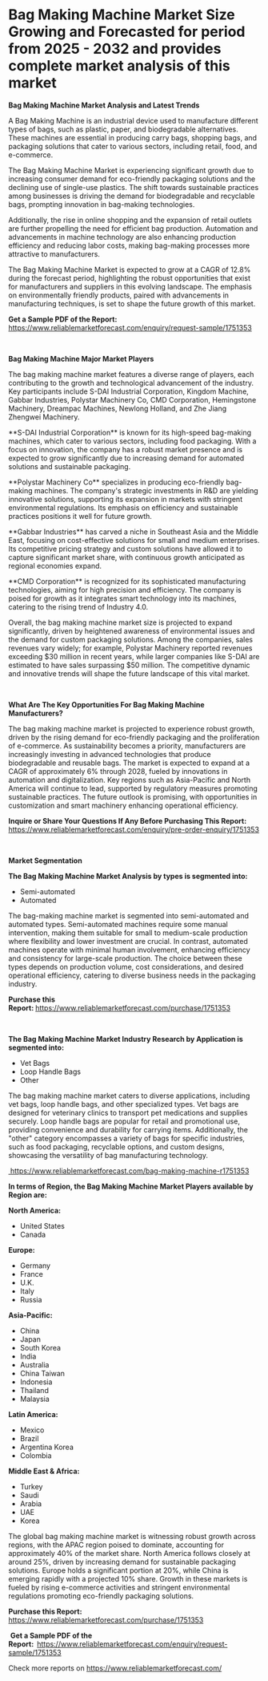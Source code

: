 <p><h1>Bag Making Machine Market Size Growing and Forecasted for period from 2025 - 2032 and provides complete market analysis of this market</h1></p><p><strong>Bag Making Machine Market Analysis and Latest Trends</strong></p>
<p><p>A Bag Making Machine is an industrial device used to manufacture different types of bags, such as plastic, paper, and biodegradable alternatives. These machines are essential in producing carry bags, shopping bags, and packaging solutions that cater to various sectors, including retail, food, and e-commerce. </p><p>The Bag Making Machine Market is experiencing significant growth due to increasing consumer demand for eco-friendly packaging solutions and the declining use of single-use plastics. The shift towards sustainable practices among businesses is driving the demand for biodegradable and recyclable bags, prompting innovation in bag-making technologies. </p><p>Additionally, the rise in online shopping and the expansion of retail outlets are further propelling the need for efficient bag production. Automation and advancements in machine technology are also enhancing production efficiency and reducing labor costs, making bag-making processes more attractive to manufacturers. </p><p>The Bag Making Machine Market is expected to grow at a CAGR of 12.8% during the forecast period, highlighting the robust opportunities that exist for manufacturers and suppliers in this evolving landscape. The emphasis on environmentally friendly products, paired with advancements in manufacturing techniques, is set to shape the future growth of this market.</p></p>
<p><strong>Get a Sample PDF of the Report:&nbsp;</strong> <a href="https://www.reliablemarketforecast.com/enquiry/request-sample/1751353?utm_campaign=2439&utm_medium=2&utm_source=Github&utm_content=ia&utm_term=09042025&utm_id=bag-making-machine">https://www.reliablemarketforecast.com/enquiry/request-sample/1751353</a></p>
<p>&nbsp;</p>
<p><strong>Bag Making Machine Major Market Players</strong></p>
<p><p>The bag making machine market features a diverse range of players, each contributing to the growth and technological advancement of the industry. Key participants include S-DAI Industrial Corporation, Kingdom Machine, Gabbar Industries, Polystar Machinery Co, CMD Corporation, Hemingstone Machinery, Dreampac Machines, Newlong Holland, and Zhe Jiang Zhengwei Machinery.</p><p>**S-DAI Industrial Corporation** is known for its high-speed bag-making machines, which cater to various sectors, including food packaging. With a focus on innovation, the company has a robust market presence and is expected to grow significantly due to increasing demand for automated solutions and sustainable packaging.</p><p>**Polystar Machinery Co** specializes in producing eco-friendly bag-making machines. The company's strategic investments in R&D are yielding innovative solutions, supporting its expansion in markets with stringent environmental regulations. Its emphasis on efficiency and sustainable practices positions it well for future growth.</p><p>**Gabbar Industries** has carved a niche in Southeast Asia and the Middle East, focusing on cost-effective solutions for small and medium enterprises. Its competitive pricing strategy and custom solutions have allowed it to capture significant market share, with continuous growth anticipated as regional economies expand.</p><p>**CMD Corporation** is recognized for its sophisticated manufacturing technologies, aiming for high precision and efficiency. The company is poised for growth as it integrates smart technology into its machines, catering to the rising trend of Industry 4.0.</p><p>Overall, the bag making machine market size is projected to expand significantly, driven by heightened awareness of environmental issues and the demand for custom packaging solutions. Among the companies, sales revenues vary widely; for example, Polystar Machinery reported revenues exceeding $30 million in recent years, while larger companies like S-DAI are estimated to have sales surpassing $50 million. The competitive dynamic and innovative trends will shape the future landscape of this vital market.</p></p>
<p>&nbsp;</p>
<p><strong>What Are The Key Opportunities For Bag Making Machine Manufacturers?</strong></p>
<p><p>The bag making machine market is projected to experience robust growth, driven by the rising demand for eco-friendly packaging and the proliferation of e-commerce. As sustainability becomes a priority, manufacturers are increasingly investing in advanced technologies that produce biodegradable and reusable bags. The market is expected to expand at a CAGR of approximately 6% through 2028, fueled by innovations in automation and digitalization. Key regions such as Asia-Pacific and North America will continue to lead, supported by regulatory measures promoting sustainable practices. The future outlook is promising, with opportunities in customization and smart machinery enhancing operational efficiency.</p></p>
<p><strong>Inquire or Share Your Questions If Any Before Purchasing This Report:</strong> <a href="https://www.reliablemarketforecast.com/enquiry/pre-order-enquiry/1751353?utm_campaign=2439&utm_medium=2&utm_source=Github&utm_content=ia&utm_term=09042025&utm_id=bag-making-machine">https://www.reliablemarketforecast.com/enquiry/pre-order-enquiry/1751353</a></p>
<p>&nbsp;</p>
<p><strong>Market Segmentation</strong></p>
<p><strong>The Bag Making Machine Market Analysis by types is segmented into:</strong></p>
<p><ul><li>Semi-automated</li><li>Automated</li></ul></p>
<p><p>The bag-making machine market is segmented into semi-automated and automated types. Semi-automated machines require some manual intervention, making them suitable for small to medium-scale production where flexibility and lower investment are crucial. In contrast, automated machines operate with minimal human involvement, enhancing efficiency and consistency for large-scale production. The choice between these types depends on production volume, cost considerations, and desired operational efficiency, catering to diverse business needs in the packaging industry.</p></p>
<p><strong>Purchase this Report:&nbsp;</strong><a href="https://www.reliablemarketforecast.com/purchase/1751353?utm_campaign=2439&utm_medium=2&utm_source=Github&utm_content=ia&utm_term=09042025&utm_id=bag-making-machine">https://www.reliablemarketforecast.com/purchase/1751353</a></p>
<p>&nbsp;</p>
<p><strong>The Bag Making Machine Market Industry Research by Application is segmented into:</strong></p>
<p><ul><li>Vet Bags</li><li>Loop Handle Bags</li><li>Other</li></ul></p>
<p><p>The bag making machine market caters to diverse applications, including vet bags, loop handle bags, and other specialized types. Vet bags are designed for veterinary clinics to transport pet medications and supplies securely. Loop handle bags are popular for retail and promotional use, providing convenience and durability for carrying items. Additionally, the "other" category encompasses a variety of bags for specific industries, such as food packaging, recyclable options, and custom designs, showcasing the versatility of bag manufacturing technology.</p></p>
<p><a href="https://www.reliablemarketforecast.com/bag-making-machine-r1751353?utm_campaign=2439&utm_medium=2&utm_source=Github&utm_content=ia&utm_term=09042025&utm_id=bag-making-machine">&nbsp;https://www.reliablemarketforecast.com/bag-making-machine-r1751353</a></p>
<p><strong>In terms of Region, the Bag Making Machine Market Players available by Region are:</strong></p>
<p>
    <p> <strong> North America: </strong>
        <ul>
            <li>United States</li>
            <li>Canada</li>
        </ul>
        </p> 
    <p> <strong> Europe: </strong>
        <ul>
            <li>Germany</li>
            <li>France</li>
            <li>U.K.</li>
            <li>Italy</li>
            <li>Russia</li>
        </ul>
        </p> 
    <p> <strong> Asia-Pacific: </strong>
        <ul>
            <li>China</li>
            <li>Japan</li>
            <li>South Korea</li>
            <li>India</li>
            <li>Australia</li>
            <li>China Taiwan</li>
            <li>Indonesia</li>
            <li>Thailand</li>
            <li>Malaysia</li>
        </ul>
        </p> 
    <p> <strong> Latin America: </strong>
        <ul>
            <li>Mexico</li>
            <li>Brazil</li>
            <li>Argentina Korea</li>
            <li>Colombia</li>
        </ul>
        </p> 
    <p> <strong> Middle East & Africa: </strong>
        <ul>
            <li>Turkey</li>
            <li>Saudi</li>
            <li>Arabia</li>
            <li>UAE</li>
            <li>Korea</li>
        </ul>
    </p>
    </p>
<p><p>The global bag making machine market is witnessing robust growth across regions, with the APAC region poised to dominate, accounting for approximately 40% of the market share. North America follows closely at around 25%, driven by increasing demand for sustainable packaging solutions. Europe holds a significant portion at 20%, while China is emerging rapidly with a projected 10% share. Growth in these markets is fueled by rising e-commerce activities and stringent environmental regulations promoting eco-friendly packaging solutions.</p></p>
<p><strong>Purchase this Report: </strong><a href="https://www.reliablemarketforecast.com/purchase/1751353?utm_campaign=2439&utm_medium=2&utm_source=Github&utm_content=ia&utm_term=09042025&utm_id=bag-making-machine">https://www.reliablemarketforecast.com/purchase/1751353</a></p>
<p>&nbsp;<strong>Get a Sample PDF of the Report:&nbsp;&nbsp;</strong><a href="https://www.reliablemarketforecast.com/enquiry/request-sample/1751353?utm_campaign=2439&utm_medium=2&utm_source=Github&utm_content=ia&utm_term=09042025&utm_id=bag-making-machine">https://www.reliablemarketforecast.com/enquiry/request-sample/1751353</a></p>
<p><strong></strong></p>
<p>Check more reports on <a href="https://www.reliablemarketforecast.com/?utm_campaign=2439&utm_medium=2&utm_source=Github&utm_content=ia&utm_term=09042025&utm_id=bag-making-machine">https://www.reliablemarketforecast.com/</a></p>